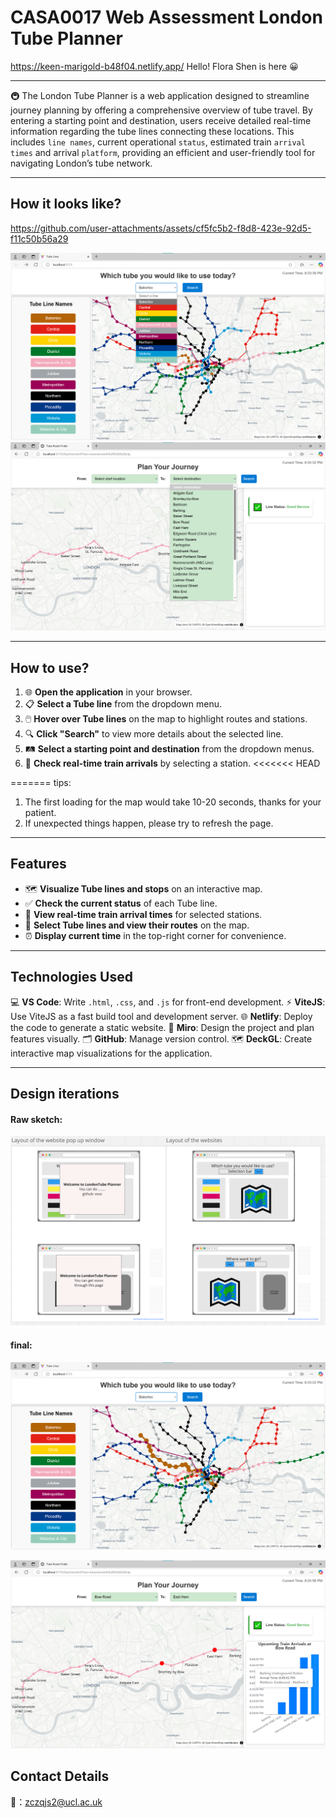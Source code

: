 # CASA0017 Web Assessment London Tube Planner
https://keen-marigold-b48f04.netlify.app/
Hello! Flora Shen is here 😀

---
🚇 The London Tube Planner is a web application designed to streamline journey planning by offering a comprehensive overview of tube travel. By entering a starting point and destination, users receive detailed real-time information regarding the tube lines connecting these locations. This includes `line names`, current operational `status`, estimated train `arrival times` and arrival `platform`, providing an efficient and user-friendly tool for navigating London’s tube network.

---

## How it looks like?

https://github.com/user-attachments/assets/cf5fc5b2-f8d8-423e-92d5-f11c50b56a29


![](https://raw.githubusercontent.com/JY-SHENNNN/casa0017-web-assessment/refs/heads/main/Group%20Report/src/index2.png)
![](https://raw.githubusercontent.com/JY-SHENNNN/casa0017-web-assessment/refs/heads/main/Group%20Report/src/line2.png)

---
## How to use?
1. 🌐 **Open the application** in your browser.
2. 📋 **Select a Tube line** from the dropdown menu.
3. 🖱️ **Hover over Tube lines** on the map to highlight routes and stations.
4. 🔍 **Click "Search"** to view more details about the selected line.
5. 🛤️ **Select a starting point and destination** from the dropdown menus.
6. 🚉 **Check real-time train arrivals** by selecting a station.
<<<<<<< HEAD

=======
tips: 
1. The first loading for the map would take 10-20 seconds, thanks for your patient.
2. If unexpected things happen, please try to refresh the page.

---
## Features
- 🗺️ **Visualize Tube lines and stops** on an interactive map.
- ✅ **Check the current status** of each Tube line.
- 🚉 **View real-time train arrival times** for selected stations.
- 📍  **Select Tube lines and view their routes** on the map.
- ⏰ **Display current time** in the top-right corner for convenience.

---
## Technologies Used
💻 **VS Code**: Write `.html`, `.css`, and `.js` for front-end development.
⚡ **ViteJS**: Use ViteJS as a fast build tool and development server.
🌐 **Netlify**: Deploy the code to generate a static website.
🎨 **Miro**: Design the project and plan features visually.
🗂️ **GitHub**: Manage version control.
🗺️ **DeckGL**: Create interactive map visualizations for the application.



---

## Design iterations

#### Raw sketch:
![](https://raw.githubusercontent.com/JY-SHENNNN/casa0017-web-assessment/refs/heads/main/Group%20Report/src/website%20layout.png)

#### final:
![](https://raw.githubusercontent.com/JY-SHENNNN/casa0017-web-assessment/refs/heads/main/Group%20Report/src/index1.png)

![](https://raw.githubusercontent.com/JY-SHENNNN/casa0017-web-assessment/refs/heads/main/Group%20Report/src/line3.png)


##  Contact Details
📧：zczqjs2@ucl.ac.uk
